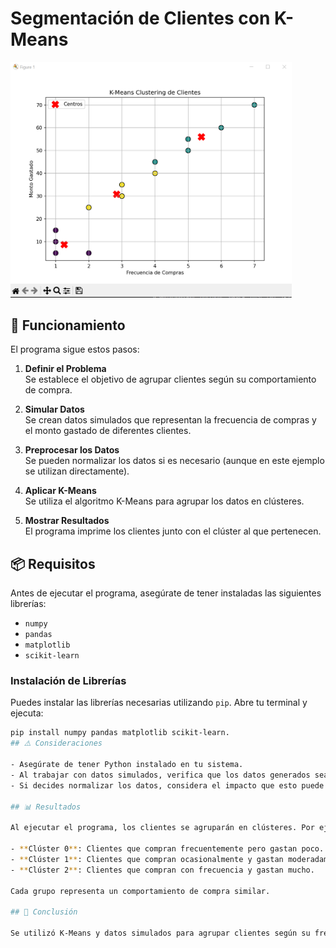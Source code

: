 # Segmentación de Clientes con K-Means

<img src="https://github.com/Santiavila573/clustering-clientes/blob/f715df2ab969701a580761e45dedfcbca83392a5/resultado-clustering.png?raw=true" alt="resultado-clustering" width="450"/>

## 🚀 Funcionamiento

El programa sigue estos pasos:

1. **Definir el Problema**  
   Se establece el objetivo de agrupar clientes según su comportamiento de compra.

2. **Simular Datos**  
   Se crean datos simulados que representan la frecuencia de compras y el monto gastado de diferentes clientes.

3. **Preprocesar los Datos**  
   Se pueden normalizar los datos si es necesario (aunque en este ejemplo se utilizan directamente).

4. **Aplicar K-Means**  
   Se utiliza el algoritmo K-Means para agrupar los datos en clústeres.

5. **Mostrar Resultados**  
   El programa imprime los clientes junto con el clúster al que pertenecen.

## 📦 Requisitos

Antes de ejecutar el programa, asegúrate de tener instaladas las siguientes librerías:

- `numpy`
- `pandas`
- `matplotlib`
- `scikit-learn`

### Instalación de Librerías

Puedes instalar las librerías necesarias utilizando `pip`. Abre tu terminal y ejecuta:

```bash
pip install numpy pandas matplotlib scikit-learn.
## ⚠️ Consideraciones

- Asegúrate de tener Python instalado en tu sistema.
- Al trabajar con datos simulados, verifica que los datos generados sean representativos para obtener resultados significativos.
- Si decides normalizar los datos, considera el impacto que esto puede tener en el rendimiento del algoritmo K-Means.

## 📊 Resultados

Al ejecutar el programa, los clientes se agruparán en clústeres. Por ejemplo:

- **Clúster 0**: Clientes que compran frecuentemente pero gastan poco.
- **Clúster 1**: Clientes que compran ocasionalmente y gastan moderadamente.
- **Clúster 2**: Clientes que compran con frecuencia y gastan mucho.

Cada grupo representa un comportamiento de compra similar.

## 📝 Conclusión

Se utilizó K-Means y datos simulados para agrupar clientes según su frecuencia de compras y el monto gastado. Este enfoque es útil para segmentar clientes y desarrollar estrategias de marketing personalizadas.
